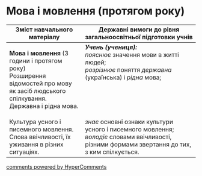 <div id="hypercomments_widget" class="js-hypercomments-widget invisible"></div>

# Мова і мовлення (протягом року)

<table>
  <tr>
    <td width="40%" align="center"><b>Зміст навчального матеріалу</b></td>
    <td width="60%" align="center"><b>Державні вимоги до рівня загальноосвітньої підготовки учнів</b></td>
  </tr>
<tbody>
  <tr>
    <td width="40%" style="vertical-align:top !important;">
    <p><b>Мова і мовлення</b> (3 години і протягом року)<br>
Розширення відомостей про мову як засіб людського спілкування.<br>
Державна і рідна мова.<br></td>
    <td width="60%" style="vertical-align:top !important;">
<i><b>Учень (учениця):</b></i><br>
<i>пояснює</i> значення мови в житті людей;<br>
<i>розрізнює</i> поняття <i>державна</i> (українська) і <i>рідна</i> мова;<br></td>
  </tr>
  <tr>
    <td width="40%" style="vertical-align:top !important;">
Культура усного і писемного мовлення.<br>
Слова ввічливості, їх уживання в різних ситуаціях.<br></td>
    <td width="60%" style="vertical-align:top !important;">
<i>знає</i> основні ознаки культури усного і писемного мовлення;<br>
<i>володіє</i> словами ввічливості, різними формами звертання до тих, з ким спілкується.<br></td>
  </tr>
</tbody>
</table>

<div class="js-hypercomments-container">
<a href="http://hypercomments.com" class="hc-link" title="comments widget">comments powered by HyperComments</a>
</div>
